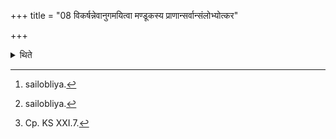 +++
title = "08 विकर्षन्नेवानुगमयित्वा मण्डूकस्य प्राणान्सर्वान्संलोभ्योत्कर"

+++

<details><summary>थिते</summary>

8. Having caused (the frog) to die,[^2] while he is drawing it only, (then) having destroyed[^2] all the vital parts of the frog, he throws it on the rubbish heap[^3].   

[^1]: anugamayitva.  

[^2]: sailobliya.  

[^3]: Cp. KS XXI.7. 
</details>
